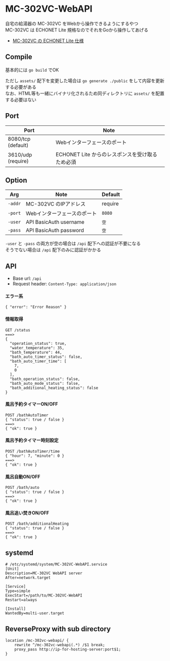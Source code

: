 # MC-302VC-WebAPI
自宅の給湯器の MC-302VC をWebから操作できるようにするやつ  
MC-302VC は ECHONET Lite 規格なのでそれをGoから操作してあげる

* [MC-302VC の ECHONET Lite 仕様](https://echonet.jp/introduce/gz-000732-2/)

## Compile
基本的には `go build` でOK

ただし `assets/` 配下を変更した場合は `go generate ./public` をして内容を更新する必要がある  
なお、HTML等も一緒にバイナリ化されるため同ディレクトリに `assets/` を配置する必要はない

## Port
Port | Note
--- | ---
8080/tcp (default) | Webインターフェースのポート
3610/udp (require) | ECHONET Lite からのレスポンスを受け取るため必須

## Option
Arg | Note | Default
--- | --- | ---
`-addr` | MC-302VC のIPアドレス | require
`-port` | Webインターフェースのポート | `8080`
`-user` | API BasicAuth username | `空`
`-pass` | API BasicAuth password | `空`

`-user` と `-pass` の両方が空の場合は `/api` 配下への認証が不要になる  
そうでない場合は `/api` 配下のみに認証がかかる

## API
* Base url: `/api`
* Request header: `Content-Type: application/json`

#### エラー系
```
{ "error": "Error Reason" }
```

#### 情報取得
```
GET /status
===>
{
  "operation_status": true,
  "water_temperature": 35,
  "bath_temperature": 44,
  "bath_auto_timer_status": false,
  "bath_auto_timer_time": [
    7,
    0
  ],
  "bath_operation_status": false,
  "bath_auto_mode_status": false,
  "bath_additional_heating_status": false
}
```

#### 風呂予約タイマーON/OFF
```
POST /bathAutoTimer
{ "status": true / false }
===>
{ "ok": true }
```

#### 風呂予約タイマー時刻設定
```
POST /bathAutoTimer/time
{ "hour": 7, "minute": 0 }
===>
{ "ok": true }
```

#### 風呂自動ON/OFF
```
POST /bath/auto
{ "status": true / false }
===>
{ "ok": true }
```

#### 風呂追い焚きON/OFF
```
POST /bath/additionalHeating
{ "status": true / false }
===>
{ "ok": true }
```

## systemd
```
# /etc/systemd/system/MC-302VC-WebAPI.service
[Unit]
Description=MC-302VC WebAPI server
After=network.target

[Service]
Type=simple
ExecStart=/path/to/MC-302VC-WebAPI
Restart=always

[Install]
WantedBy=multi-user.target
```

## ReverseProxy with sub directory
```
location /mc-302vc-webapi/ {
    rewrite ^/mc-302vc-webapi(.*) /$1 break;
    proxy_pass http://ip-for-hosting-server:port$1;
}
```
